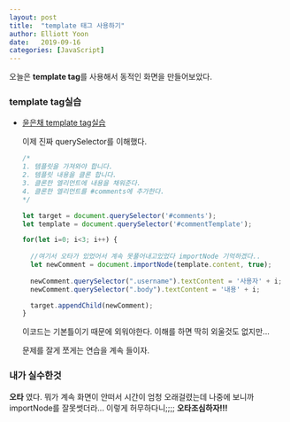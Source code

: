 ```yaml
---
layout: post
title:  "template 태그 사용하기"
author: Elliott Yoon
date:   2019-09-16
categories: [JavaScript]
---
```


  

  

  오늘은 **template tag**를 사용해서 동적인 화면을 만들어보았다.

  

### template tag실습

* [윤은채 template tag실습](https://codepen.io/elliottyoon7/pen/JjPZgxP)

  이제 진짜 querySelector를 이해했다.

  ```js
  /*
  1. 템플릿을 가져와야 합니다.
  2. 템플릿 내용을 클론 합니다.
  3. 클론한 엘리먼트에 내용을 채워준다.
  4. 클론한 엘리먼트를 #comments에 추가한다.
  */
  
  let target = document.querySelector('#comments');
  let template = document.querySelector('#commentTemplate');
  
  for(let i=0; i<3; i++) {
    
    //여기서 오타가 있었어서 계속 못풀어내고있었다 importNode 기억하겠다..
    let newComment = document.importNode(template.content, true);  
     
    newComment.querySelector(".username").textContent = '사용자' + i;
    newComment.querySelector(".body").textContent = '내용' + i;
  
    target.appendChild(newComment);
  }
  ```

  이코드는 기본틀이기 때문에 외워야한다. 이해를 하면 딱히 외울것도 없지만...

  문제를 잘게 쪼게는 연습을 계속 들이자.

  

### 내가 실수한것

**오타** 였다.  뭐가 계속 화면이 안떠서 시간이 엄청 오래걸렸는데 나중에 보니까 importNode를 잘못썻더라... 이렇게 허무하다니;;;;  **오타조심하자!!!**












